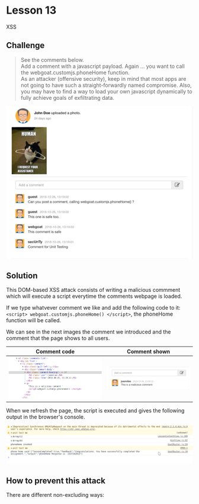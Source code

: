 # Lesson 13
XSS
## Challenge

> See the comments below.
\
> Add a comment with a javascript payload. Again …​ you want to call the webgoat.customjs.phoneHome function.\
> As an attacker (offensive security), keep in mind that most apps are not going to have such a straight-forwardly named compromise. Also, you may have to find a way to load your own javascript dynamically to fully achieve goals of exfiltrating data.

![Comments](../screenshots/activity.jpeg)

## Solution

This DOM-based XSS attack consists of writing a malicious commment which will execute a script everytime the comments webpage is loaded.

If we type whatvever comment we like and add the following code to it: `<script> webgoat.customjs.phoneHome() </script>`, the phoneHome function will be called.

We can see in the next images the comment we introduced and the comment that the page shows to all users.

Comment code | Comment shown
------------ | -------------
![Code](../screenshots/comment_html.png) | ![Comment](../screenshots/comment_screenshot.png)

When we refresh the page, the script is executed and gives the following output in the browser's console.

 ![Console](../screenshots/console.png)

## How to prevent this attack
There are different non-excluding ways:
